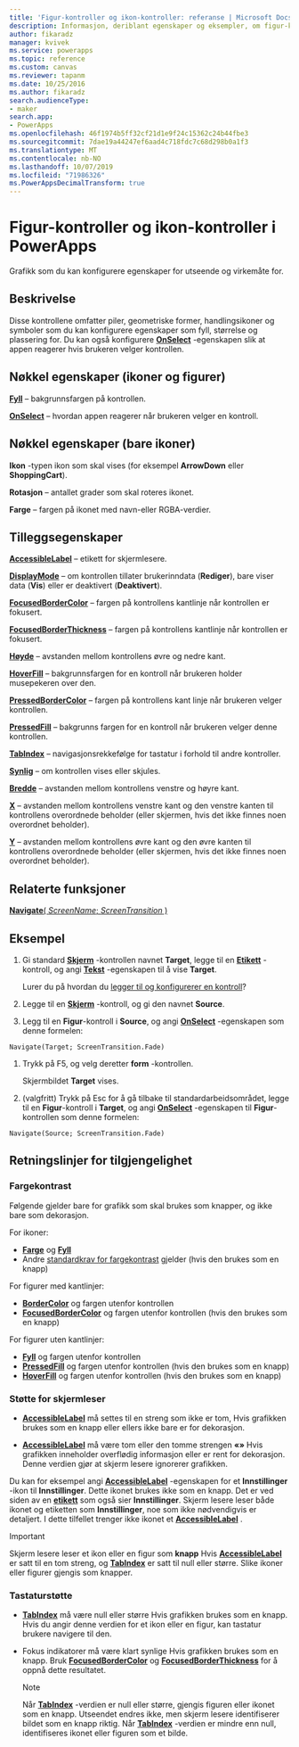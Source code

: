 ```yaml
---
title: 'Figur-kontroller og ikon-kontroller: referanse | Microsoft Docs'
description: Informasjon, deriblant egenskaper og eksempler, om figur-kontroller og ikon-kontroller
author: fikaradz
manager: kvivek
ms.service: powerapps
ms.topic: reference
ms.custom: canvas
ms.reviewer: tapanm
ms.date: 10/25/2016
ms.author: fikaradz
search.audienceType:
- maker
search.app:
- PowerApps
ms.openlocfilehash: 46f1974b5ff32cf21d1e9f24c15362c24b44fbe3
ms.sourcegitcommit: 7dae19a44247ef6aad4c718fdc7c68d298b0a1f3
ms.translationtype: MT
ms.contentlocale: nb-NO
ms.lasthandoff: 10/07/2019
ms.locfileid: "71986326"
ms.PowerAppsDecimalTransform: true
---
```

# <a name="shape-controls-and-icon-controls-in-powerapps"></a>Figur-kontroller og ikon-kontroller i PowerApps
Grafikk som du kan konfigurere egenskaper for utseende og virkemåte for.

## <a name="description"></a>Beskrivelse
Disse kontrollene omfatter piler, geometriske former, handlingsikoner og symboler som du kan konfigurere egenskaper som fyll, størrelse og plassering for. Du kan også konfigurere **[OnSelect](properties-core.md)** -egenskapen slik at appen reagerer hvis brukeren velger kontrollen.

## <a name="key-properties-icons-and-shapes"></a>Nøkkel egenskaper (ikoner og figurer)
**[Fyll](properties-color-border.md)** – bakgrunnsfargen på kontrollen.

**[OnSelect](properties-core.md)** – hvordan appen reagerer når brukeren velger en kontroll.

## <a name="key-properties-icons-only"></a>Nøkkel egenskaper (bare ikoner)

**Ikon** -typen ikon som skal vises (for eksempel **ArrowDown** eller **ShoppingCart**). 

**Rotasjon** – antallet grader som skal roteres ikonet. 

**Farge** – fargen på ikonet med navn-eller RGBA-verdier.

## <a name="additional-properties"></a>Tilleggsegenskaper
**[AccessibleLabel](properties-accessibility.md)** – etikett for skjermlesere.

**[DisplayMode](properties-core.md)** – om kontrollen tillater brukerinndata (**Rediger**), bare viser data (**Vis**) eller er deaktivert (**Deaktivert**).

**[FocusedBorderColor](properties-color-border.md)** – fargen på kontrollens kantlinje når kontrollen er fokusert.

**[FocusedBorderThickness](properties-color-border.md)** – fargen på kontrollens kantlinje når kontrollen er fokusert.

**[Høyde](properties-size-location.md)** – avstanden mellom kontrollens øvre og nedre kant.

**[HoverFill](properties-color-border.md)** – bakgrunnsfargen for en kontroll når brukeren holder musepekeren over den.

**[PressedBorderColor](properties-color-border.md)** – fargen på kontrollens kant linje når brukeren velger kontrollen.

**[PressedFill](properties-color-border.md)** – bakgrunns fargen for en kontroll når brukeren velger denne kontrollen.

**[TabIndex](properties-accessibility.md)** – navigasjonsrekkefølge for tastatur i forhold til andre kontroller.

**[Synlig](properties-core.md)** – om kontrollen vises eller skjules.

**[Bredde](properties-size-location.md)** – avstanden mellom kontrollens venstre og høyre kant.

**[X](properties-size-location.md)** – avstanden mellom kontrollens venstre kant og den venstre kanten til kontrollens overordnede beholder (eller skjermen, hvis det ikke finnes noen overordnet beholder).

**[Y](properties-size-location.md)** – avstanden mellom kontrollens øvre kant og den øvre kanten til kontrollens overordnede beholder (eller skjermen, hvis det ikke finnes noen overordnet beholder).

## <a name="related-functions"></a>Relaterte funksjoner

[**Navigate**( *ScreenName*; *ScreenTransition* )](../functions/function-navigate.md)

## <a name="example"></a>Eksempel

1. Gi standard **[Skjerm](control-screen.md)** -kontrollen navnet **Target**, legge til en **[Etikett](control-text-box.md)** -kontroll, og angi **[Tekst](properties-core.md)** -egenskapen til å vise **Target**.

    Lurer du på hvordan du [legger til og konfigurerer en kontroll](../add-configure-controls.md)?

1. Legge til en **[Skjerm](control-screen.md)** -kontroll, og gi den navnet **Source**.

1. Legg til en **Figur**-kontroll i **Source**, og angi **[OnSelect](properties-core.md)** -egenskapen som denne formelen:

  `Navigate(Target; ScreenTransition.Fade)`
  
1. Trykk på F5, og velg deretter **form** -kontrollen.

    Skjermbildet **Target** vises.

1. (valgfritt) Trykk på Esc for å gå tilbake til standardarbeidsområdet, legge til en **Figur**-kontroll i **Target**, og angi **[OnSelect](properties-core.md)** -egenskapen til **Figur**-kontrollen som denne formelen:

  `Navigate(Source; ScreenTransition.Fade)`

## <a name="accessibility-guidelines"></a>Retningslinjer for tilgjengelighet

### <a name="color-contrast"></a>Fargekontrast

Følgende gjelder bare for grafikk som skal brukes som knapper, og ikke bare som dekorasjon.

For ikoner:
- **[Farge](properties-color-border.md)** og **[Fyll](properties-color-border.md)**
- Andre [standardkrav for fargekontrast](../accessible-apps-color.md) gjelder (hvis den brukes som en knapp)

For figurer med kantlinjer:
- **[BorderColor](properties-color-border.md)** og fargen utenfor kontrollen
- **[FocusedBorderColor](properties-color-border.md)** og fargen utenfor kontrollen (hvis den brukes som en knapp)

For figurer uten kantlinjer:
- **[Fyll](properties-color-border.md)** og fargen utenfor kontrollen
- **[PressedFill](properties-color-border.md)** og fargen utenfor kontrollen (hvis den brukes som en knapp)
- **[HoverFill](properties-color-border.md)** og fargen utenfor kontrollen (hvis den brukes som en knapp)

### <a name="screen-reader-support"></a>Støtte for skjermleser
- **[AccessibleLabel](properties-accessibility.md)** må settes til en streng som ikke er tom, Hvis grafikken brukes som en knapp eller ellers ikke bare er for dekorasjon.

- **[AccessibleLabel](properties-accessibility.md)** må være tom eller den tomme strengen **«»** Hvis grafikken inneholder overflødig informasjon eller er rent for dekorasjon. Denne verdien gjør at skjerm lesere ignorerer grafikken.

Du kan for eksempel angi **[AccessibleLabel](properties-accessibility.md)** -egenskapen for et **Innstillinger** -ikon til **Innstillinger**. Dette ikonet brukes ikke som en knapp. Det er ved siden av en **[etikett](control-text-box.md)** som også sier **Innstillinger**. Skjerm lesere leser både ikonet og etiketten som **Innstillinger**, noe som ikke nødvendigvis er detaljert. I dette tilfellet trenger ikke ikonet et **[AccessibleLabel](properties-accessibility.md)** .

> [!IMPORTANT]
> Skjerm lesere leser et ikon eller en figur som **knapp** Hvis **[AccessibleLabel](properties-accessibility.md)** er satt til en tom streng, og **[TabIndex](properties-accessibility.md)** er satt til null eller større. Slike ikoner eller figurer gjengis som knapper. 

### <a name="keyboard-support"></a>Tastaturstøtte
- **[TabIndex](properties-accessibility.md)** må være null eller større Hvis grafikken brukes som en knapp. Hvis du angir denne verdien for et ikon eller en figur, kan tastatur brukere navigere til den.

- Fokus indikatorer må være klart synlige Hvis grafikken brukes som en knapp. Bruk **[FocusedBorderColor](properties-color-border.md)** og **[FocusedBorderThickness](properties-color-border.md)** for å oppnå dette resultatet.

    > [!NOTE]
    > Når  **[TabIndex](properties-accessibility.md)** -verdien er null eller større, gjengis figuren eller ikonet som en knapp. Utseendet endres ikke, men skjerm lesere identifiserer bildet som en knapp riktig. Når **[TabIndex](properties-accessibility.md)** -verdien er mindre enn null, identifiseres ikonet eller figuren som et bilde.
